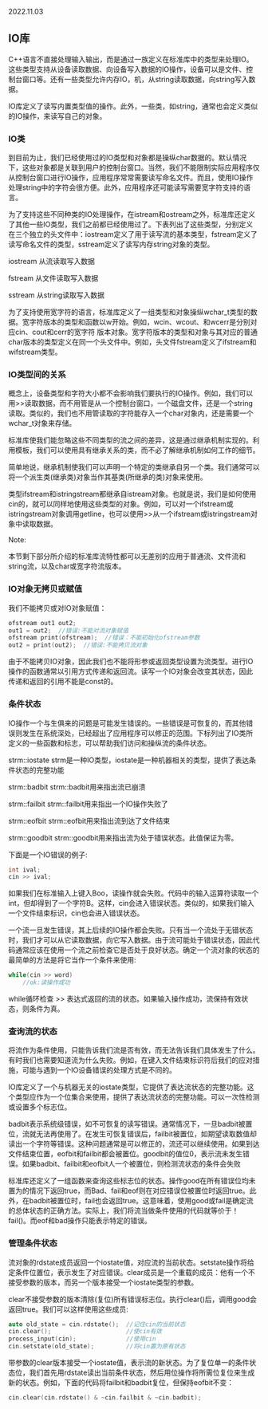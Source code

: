2022.11.03



## IO库
C++语言不直接处理输入输出，而是通过一族定义在标准库中的类型来处理IO。这些类型支持从设备读取数据、向设备写入数据的IO操作，设备可以是文件、控制台窗口等。还有一些类型允许内存IO，机，从string读取数据，向string写入数据。

IO库定义了读写内置类型值的操作。此外，一些类，如string，通常也会定义类似的IO操作，来读写自己的对象。

### IO类
到目前为止，我们已经使用过的IO类型和对象都是操纵char数据的。默认情况下，这些对象都是关联到用户的控制台窗口。当然，我们不能限制实际应用程序仅从控制台窗口进行IO操作，应用程序常常需要读写命名文件。而且，使用IO操作处理string中的字符会很方便。此外，应用程序还可能读写需要宽字符支持的语言。

为了支持这些不同种类的IO处理操作，在istream和ostream之外，标准库还定义了其他一些IO类型，我们之前都已经使用过了。下表列出了这些类型，分别定义在三个独立的头文件中：iostream定义了用于读写流的基本类型，fstream定义了读写命名文件的类型，sstream定义了读写内存string对象的类型。

iostream  从流读取写入数据

fstream   从文件读取写入数据

sstream   从string读取写入数据

为了支持使用宽字符的语言，标准库定义了一组类型和对象操纵wchar_t类型的数据。宽字符版本的类型和函数以w开始。例如，wcin、wcout、和wcerr是分别对应cin、cout和cerr的宽字符 版本对象。宽字符版本的类型和对象与其对应的普通char版本的类型定义在同一个头文件中。例如，头文件fstream定义了ifstream和wifstream类型。

### IO类型间的关系
概念上，设备类型和字符大小都不会影响我们要执行的IO操作。例如，我们可以用>>读取数据，而不用管是从一个控制台窗口，一个磁盘文件，还是一个string读取。类似的，我们也不用管读取的字符能存入一个char对象内，还是需要一个wchar_t对象来存储。

标准库使我们能忽略这些不同类型的流之间的差异，这是通过继承机制实现的。利用模板，我们可以使用具有继承关系的类，而不必了解继承机制如何工作的细节。

简单地说，继承机制使我们可以声明一个特定的类继承自另一个类。我们通常可以将一个派生类(继承类)对象当作其基类(所继承的类)对象来使用。

类型ifstream和istringstream都继承自istream对象。也就是说，我们是如何使用cin的，就可以同样地使用这些类型的对象。例如，可以对一个ifstream或istringstream对象调用getline，也可以使用>>从一个ifstream或istringstream对象中读取数据。

Note:

本节剩下部分所介绍的标准库流特性都可以无差别的应用于普通流、文件流和string流，以及char或宽字符流版本。

### IO对象无拷贝或赋值
我们不能拷贝或对IO对象赋值：

```c++
ofstream out1 out2;
out1 = out2;  //错误:不能对流对象赋值
ofstream print(ofstream);  //错误：不能初始化ofstream参数
out2 = print(out2);  //错误:不能拷贝流对象
```

由于不能拷贝IO对象，因此我们也不能将形参或返回类型设置为流类型。进行IO操作的函数通常以引用方式传递和返回流。读写一个IO对象会改变其状态，因此传递和返回的引用不能是const的。

### 条件状态
IO操作一个与生俱来的问题是可能发生错误的。一些错误是可恢复的，而其他错误则发生在系统深处，已经超出了应用程序可以修正的范围。下标列出了IO类所定义的一些函数和标志，可以帮助我们访问和操纵流的条件状态。

strm::iostate  strm是一种IO类型，iostate是一种机器相关的类型，提供了表达条件状态的完整功能

strm::badbit   strm::badbit用来指出流已崩溃

strm::failbit  strm::failbit用来指出一个IO操作失败了

strm::eofbit   strm::eofbit用来指出流到达了文件结束

strm::goodbit  strm::goodbit用来指出流为处于错误状态。此值保证为零。

下面是一个IO错误的例子:

```c++
int ival;
cin >> ival;
```

如果我们在标准输入上键入Boo，读操作就会失败。代码中的输入运算符读取一个int，但却得到了一个字符B。这样，cin会进入错误状态。类似的，如果我们输入一个文件结束标识，cin也会进入错误状态。

一个流一旦发生错误，其上后续的IO操作都会失败。只有当一个流处于无错状态时，我们才可以从它读取数据，向它写入数据。由于流可能处于错误状态，因此代码通常应该在使用一个流之前检查它是否处于良好状态。确定一个流对象的状态的最简单的方法是将它当作一个条件来使用:

```c++
while(cin >> word)
    //ok:读操作成功
```

while循环检查 >> 表达式返回的流的状态。如果输入操作成功，流保持有效状态，则条件为真。

### 查询流的状态
将流作为条件使用，只能告诉我们流是否有效，而无法告诉我们具体发生了什么。有时我们也需要知道流为什么失败。例如，在键入文件结束标识符后我们的应对措施，可能与遇到一个IO设备错误的处理方式是不同的。

IO库定义了一个与机器无关的iostate类型，它提供了表达流状态的完整功能。这个类型应作为一个位集合来使用，提供了表达流状态的完整功能。可以一次性检测或设置多个标志位。

badbit表示系统级错误，如不可恢复的读写错误。通常情况下，一旦badbit被置位，流就无法再使用了。在发生可恢复错误后，failbit被置位，如期望读取数值却读出一个字符等错误。这种问题通常是可以修正的，流还可以继续使用。如果到达文件结束位置，eofbit和failbit都会被置位。goodbit的值位0，表示流未发生错误。如果badbit、failbit和eofbit人一个被置位，则检测流状态的条件会失败

标准库还定义了一组函数来查询这些标志位的状态。操作good在所有错误位均未置为的情况下返回true，而Bad、fail和eof则在对应错误位被置位时返回true。此外，在badbit被置位时，fail也会返回true。这意味着，使用good或fail是确定流的总体状态的正确方法。实际上，我们将流当做条件使用的代码就等价于！fail()。而eof和bad操作只能表示特定的错误。

### 管理条件状态
流对象的rdstate成员返回一个iostate值，对应流的当前状态。setstate操作将给定条件位置位，表示发生了对应错误。clear成员是一个重载的成员：他有一个不接受参数的版本，而另一个版本接受一个iostate类型的参数。

clear不接受参数的版本清除(复位)所有错误标志位。执行clear()后，调用good会返回true。我们可以这样使用这些成员:

```c++
auto old_state = cin.rdstate();  //记住cin的当前状态
cin.clear();                     //使cin有效
process_input(cin);              //使用cin
cin.setstate(old_state);         //将cin置为原有状态
```

带参数的clear版本接受一个iostate值，表示流的新状态。为了复位单一的条件状态位，我们首先用rdstate读出当前条件状态，然后用位操作将所需位复位来生成新的状态。例如，下面的代码将failbit和badbit复位，但保持eofbit不变：

```c++
cin.clear(cin.rdstate() & ~cin.failbit & ~cin.badbit);
```